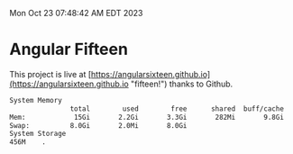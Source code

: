 Mon Oct 23 07:48:42 AM EDT 2023

# Angular Fifteen


This project is live at [https://angularsixteen.github.io](https://angularsixteen.github.io "fifteen!") thanks to Github.

```bash
System Memory
               total        used        free      shared  buff/cache   available
Mem:            15Gi       2.2Gi       3.3Gi       282Mi       9.8Gi        12Gi
Swap:          8.0Gi       2.0Mi       8.0Gi
System Storage
456M	.
```
```bash
